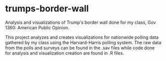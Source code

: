 # trumps-border-wall
Analysis and visualizations of Trump's border wall done for my class, Gov 1360: American Public Opinion.

This project analyzes and creates visualizations for nationwide polling data gathered by my class using the Harvard-Harris
polling system. The raw data from the polls and surveys can be found in the .sav files while code done for analysis and 
visualization creation are found in .R files.
